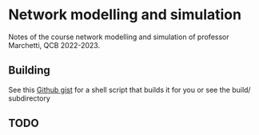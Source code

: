 # Network modelling and simulation
Notes of the course network modelling and simulation of professor Marchetti, QCB 2022-2023.

## Building
See this [Github gist](https://gist.github.com/giacThePhantom/e080a777782754542d0e081835669085) for a shell script that builds it for you or see the build/ subdirectory

## TODO
